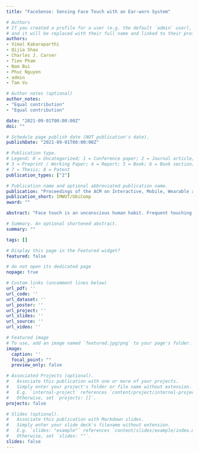 ```yaml
---
title: "FaceSense: Sensing Face Touch with an Ear-worn System"

# Authors
# If you created a profile for a user (e.g. the default `admin` user), write the username (folder name) here 
# and it will be replaced with their full name and linked to their profile.
authors:
- Vimal Kakaraparthi
- Qijia Shao
- Charles J. Carver
- Tien Pham 
- Nam Bui
- Phuc Nguyen
- admin
- Tam Vu

# Author notes (optional)
author_notes:
- "Equal contribution"
- "Equal contribution"

date: "2021-09-01T00:00:00Z"
doi: ""

# Schedule page publish date (NOT publication's date).
publishDate: "2021-09-01T00:00:00Z"

# Publication type.
# Legend: 0 = Uncategorized; 1 = Conference paper; 2 = Journal article;
# 3 = Preprint / Working Paper; 4 = Report; 5 = Book; 6 = Book section;
# 7 = Thesis; 8 = Patent
publication_types: ["2"]

# Publication name and optional abbreviated publication name.
publication: "Proceedings of the ACM on Interactive, Mobile, Wearable and Ubiquitous Technologies (IMWUT), Volume 5 Issue 3, 2021."
publication_short: IMWUT/UbiComp
award: ""

abstract: "Face touch is an unconscious human habit. Frequent touching of sensitive/mucosal facial zones (eyes, nose, and mouth)increases health risks by passing pathogens into the body and spreading diseases. Furthermore, accurate monitoring of face touch is critical for behavioral intervention. Existing monitoring systems only capture objects approaching the face, rather than detecting actual touches. As such, these systems are prone to false positives upon hand or object movement in proximity to one’s face (e.g., picking up a phone). We present FaceSense, an ear-worn system capable of identifying actual touches and differentiating them between sensitive/mucosal areas from other facial areas. Following a multimodal approach, FaceSenseintegrates low-resolution thermal images and physiological signals. Thermal sensors sense the thermal infrared signal emitted by an approaching hand, while physiological sensors monitor impedance changes caused by skin deformation during a touch.Processed thermal and physiological signals are fed into a deep learning model (TouchNet) to detect touches and identify the facial zone of the touch. We fabricated prototypes using off-the-shelf hardware and conducted experiments with 14 participants while they perform various daily activities (e.g., drinking, talking). Results show a macro-F1-score of 83.4% for touch detection with leave-one-user-out cross-validation and a macro-F1-score of 90.1% for touch zone identification with a personalized model"

# Summary. An optional shortened abstract.
summary: ""

tags: []

# Display this page in the Featured widget?
featured: false

# do not open its dedicated page
nopage: true

# Custom links (uncomment lines below)
url_pdf: ''
url_code: ''
url_dataset: ''
url_poster: ''
url_project: ''
url_slides: ''
url_source: ''
url_video: ''

# Featured image
# To use, add an image named `featured.jpg/png` to your page's folder. 
image:
  caption: ''
  focal_point: ""
  preview_only: false

# Associated Projects (optional).
#   Associate this publication with one or more of your projects.
#   Simply enter your project's folder or file name without extension.
#   E.g. `internal-project` references `content/project/internal-project/index.md`.
#   Otherwise, set `projects: []`.
projects: false

# Slides (optional).
#   Associate this publication with Markdown slides.
#   Simply enter your slide deck's filename without extension.
#   E.g. `slides: "example"` references `content/slides/example/index.md`.
#   Otherwise, set `slides: ""`.
slides: false
---
```


